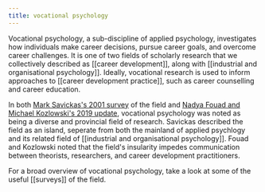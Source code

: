 ```yaml
---
title: vocational psychology
---
```


Vocational psychology, a sub-discipline of applied psychology, investigates how individuals make career decisions, pursue career goals, and overcome career challenges. It is one of two fields of scholarly research that we collectively described as [[career development]], along with [[industrial and organisational psychology]]. Ideally, vocational research is used to inform approaches to [[career development practice]], such as career counselling and career education. 

In both [Mark Savickas's 2001 survey]() of the field and [Nadya Fouad and Michael Kozlowski's 2019 update](), vocational psychology was noted as being a diverse and provincial field of research. Savickas described the field as an island, seperate from both the mainland of applied psychlogy and its related field of [[industrial and organisational psychology]]. Fouad and Kozlowski noted that the field's insularity impedes communication between theorists, researchers, and career development practitioners. 

For a broad overview of vocational psychology, take a look at some of the useful [[surveys]] of the field. 